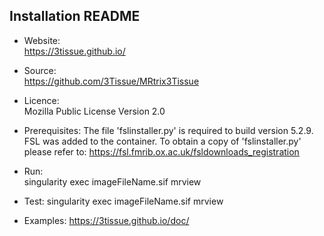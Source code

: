 ## Installation README

* Website:  
            https://3tissue.github.io/
* Source:   
            https://github.com/3Tissue/MRtrix3Tissue

* Licence:  
            Mozilla Public License Version 2.0

* Prerequisites:
            The file 'fslinstaller.py' is required to build version 5.2.9. FSL
            was added to the container. To obtain a copy of 'fslinstaller.py'
            please refer to: https://fsl.fmrib.ox.ac.uk/fsldownloads_registration

* Run:      
            singularity exec imageFileName.sif mrview

* Test:     singularity exec imageFileName.sif mrview

* Examples:
            https://3tissue.github.io/doc/
